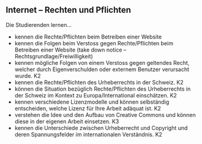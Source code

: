 ## Internet – Rechten und Pflichten

Die Studierenden lernen...

* kennen die Rechte/Pflichten beim Betreiben einer Website
* kennen die Folgen beim Verstoss gegen Rechte/Pflichten beim Betreiben einer Website (take down notice – Rechtsgrundlage/Freiwilligkeit)
* kennen mögliche Folgen von einem Verstoss gegen geltendes Recht, welcher durch Eigenverschulden oder externem Benutzer verursacht wurde. K2
* kennen die Rechte/Pflichten des Urheberrechts in der Schweiz. K2
* können die Situation bezüglich Rechte/Pflichten des Urheberrechts in der Schweiz im Kontext zu Europa/International einschätzen. K2
* kennen verschiedene Lizenzmodelle und können selbständig entscheiden, welche Lizenz für Ihre Arbeit adäquat ist. K2
* verstehen die Idee und den Aufbau von Creative Commons und können diese in der eigenen Arbeit einsetzen. K3
* kennen die Unterschiede zwischen Urheberrecht und Copyright und deren Spannungsfelder im internationalen Verständnis. K2
